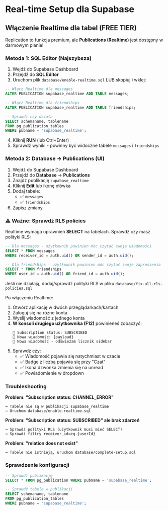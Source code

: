 # Real-time Setup dla Supabase

## Włączenie Realtime dla tabel (FREE TIER)

Replication to funkcja premium, ale **Publications (Realtime)** jest dostępny w darmowym planie!

### Metoda 1: SQL Editor (Najszybsza)

1. Wejdź do Supabase Dashboard
2. Przejdź do **SQL Editor**
3. Uruchom plik `database/enable-realtime.sql` LUB skopiuj i wklej:

```sql
-- Włącz Realtime dla messages
ALTER PUBLICATION supabase_realtime ADD TABLE messages;

-- Włącz Realtime dla friendships
ALTER PUBLICATION supabase_realtime ADD TABLE friendships;

-- Sprawdź czy działa
SELECT schemaname, tablename 
FROM pg_publication_tables 
WHERE pubname = 'supabase_realtime';
```

4. Kliknij **RUN** (lub Ctrl+Enter)
5. Sprawdź wyniki - powinny być widoczne tabele `messages` i `friendships`

### Metoda 2: Database → Publications (UI)

1. Wejdź do Supabase Dashboard
2. Przejdź do **Database** → **Publications**
3. Znajdź publikację `supabase_realtime`
4. Kliknij **Edit** lub ikonę ołówka
5. Dodaj tabele:
   - ✅ `messages`
   - ✅ `friendships`
6. Zapisz zmiany

### ⚠️ Ważne: Sprawdź RLS policies

Realtime wymaga uprawnień **SELECT** na tabelach. Sprawdź czy masz polityki RLS:

```sql
-- Dla messages - użytkownik powinien móc czytać swoje wiadomości
SELECT * FROM messages 
WHERE receiver_id = auth.uid() OR sender_id = auth.uid();

-- Dla friendships - użytkownik powinien móc czytać swoje zaproszenia
SELECT * FROM friendships 
WHERE user_id = auth.uid() OR friend_id = auth.uid();
```

Jeśli nie działają, dodaj/sprawdź polityki RLS w pliku `database/fix-all-rls-policies.sql`

Po włączeniu Realtime:

1. Otwórz aplikację w dwóch przeglądarkach/kartach
2. Zaloguj się na różne konta
3. Wyślij wiadomość z jednego konta
4. **W konsoli drugiego użytkownika (F12)** powinieneś zobaczyć:
   ```
   📡 Subscription status: SUBSCRIBED
   📨 Nowa wiadomość: {payload}
   📨 Nowa wiadomość - odświeżam licznik sidebar
   ```
5. Sprawdź czy:
   - ✅ Wiadomość pojawia się natychmiast w czacie
   - ✅ Badge z liczbą pojawia się przy "Czat"
   - ✅ Ikona dzwonka zmienia się na unread
   - ✅ Powiadomienie w dropdown

### Troubleshooting

**Problem: "Subscription status: CHANNEL_ERROR"**
```
→ Tabele nie są w publikacji supabase_realtime
→ Uruchom database/enable-realtime.sql
```

**Problem: "Subscription status: SUBSCRIBED" ale brak zdarzeń**
```
→ Sprawdź polityki RLS (użytkownik musi mieć SELECT)
→ Sprawdź filtry receiver_id=eq.{userId}
```

**Problem: "relation does not exist"**
```
→ Tabele nie istnieją, uruchom database/complete-setup.sql
```

### Sprawdzenie konfiguracji

```sql
-- Sprawdź publikację
SELECT * FROM pg_publication WHERE pubname = 'supabase_realtime';

-- Sprawdź tabele w publikacji
SELECT schemaname, tablename 
FROM pg_publication_tables 
WHERE pubname = 'supabase_realtime';
```
